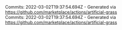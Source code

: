 Commits: 2022-03-02T19:37:54.694Z - Generated via https://github.com/marketplace/actions/artificial-grass
<br>
Commits: 2022-03-02T19:37:54.694Z - Generated via https://github.com/marketplace/actions/artificial-grass
<br>
